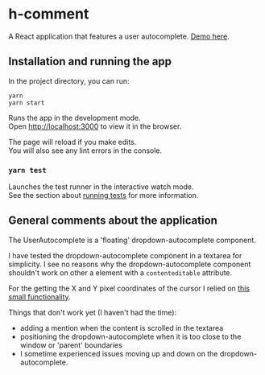 # h-comment

A React application that features a user autocomplete. [Demo here](https://esanzgar.github.io/h-comment/).

## Installation and running the app

In the project directory, you can run:

```
yarn
yarn start
```

Runs the app in the development mode.<br />
Open [http://localhost:3000](http://localhost:3000) to view it in the browser.

The page will reload if you make edits.<br />
You will also see any lint errors in the console.

### `yarn test`

Launches the test runner in the interactive watch mode.<br />
See the section about [running tests](https://facebook.github.io/create-react-app/docs/running-tests) for more information.

## General comments about the application

The UserAutocomplete is a 'floating' dropdown-autocomplete component.

I have tested the dropdown-autocomplete component in a textarea for simplicity. I see no reasons why the dropdown-autocomplete component shouldn't work on other a element with a `contenteditable` attribute.

For the getting the X and Y pixel coordinates of the cursor I relied on [this small functionality](https://github.com/component/textarea-caret-position#readme).

Things that don't work yet (I haven't had the time):

- adding a mention when the content is scrolled in the textarea
- positioning the dropdown-autocomplete when it is too close to the window or 'parent' boundaries
- I sometime experienced issues moving up and down on the dropdown-autocomplete.
